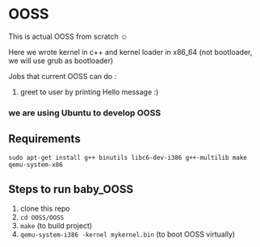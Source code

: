 # OOSS
This is actual OOSS from scratch ☺️

Here we wrote kernel in c++ and kernel loader in x86_64 (not bootloader, we will use grub as bootloader)

Jobs that current OOSS can do :
1. greet to user by printing Hello message :)

### we are using Ubuntu to develop OOSS
## Requirements 
```sudo apt-get install g++ binutils libc6-dev-i386 g++-multilib make qemu-system-x86``` 

## Steps to run baby_OOSS
1. clone this repo
1. ```cd OOSS/OOSS```
2. ```make``` (to build project)
3. ```qemu-system-i386 -kernel mykernel.bin``` (to boot OOSS virtually)

